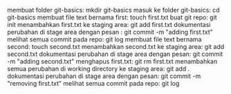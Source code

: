membuat folder git-basics: mkdir git-basics
masuk ke folder git-basics: cd git-basics
membuat file text bernama first: touch first.txt
buat git repo: git init
menambahkan first.txt ke staging area: git add first.txt
dokumentasi perubahan di stage area dengan pesan : git commit -m "adding first.txt"
melihat semua commit pada repo: git log
membuat file text bernama second: touch second.txt
menambahkan second.txt ke staging area: git add second.txt
dokumentasi perubahan di stage area dengan pesan: git commit -m "adding second.txt"
menghapus first.txt: git rm first.txt
menambahkan semua perubahan di working directory ke staging area: git add .
dokumentasi perubahan di stage area dengan pesan: git commit -m "removing first.txt"
melihat semua commit pada repo: git log
